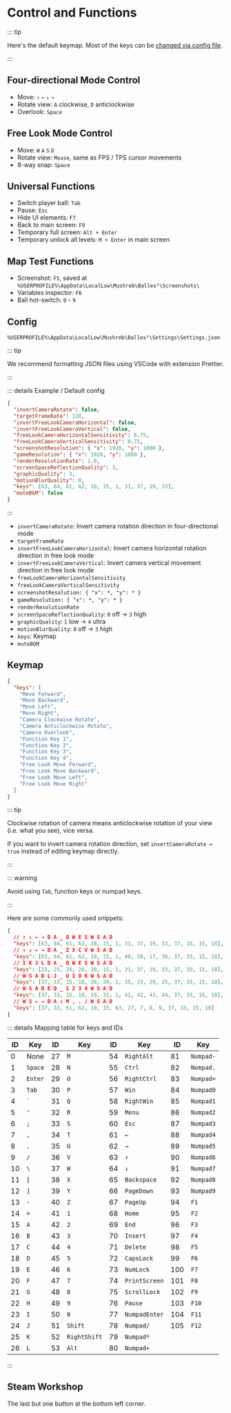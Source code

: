 # Control and Functions

::: tip

Here's the default keymap. Most of the keys can be [changed via config file](#keymap).

:::

## Four-directional Mode Control

- Move: `↑` `←` `↓` `→`
- Rotate view: `A` clockwise, `D` anticlockwise
- Overlook: `Space`

## Free Look Mode Control

- Move: `W` `A` `S` `D`
- Rotate view: `Mouse`, same as FPS / TPS cursor movements
- 8-way snap: `Space`

## Universal Functions

- Switch player ball: `Tab`
- Pause: `Esc`
- Hide UI elements: `F7`
- Back to main screen: `F9`
- Temporary full screen: `Alt + Enter`
- Temporary unlock all levels: `M + Enter` in main screen

## Map Test Functions

- Screenshot: `F5`, saved at `%USERPROFILE%\AppData\LocalLow\Mushreb\Ballex²\Screenshots\`
- Variables inspector: `F6`
- Ball hot-switch: `0` - `9`

## Config

`%USERPROFILE%\AppData\LocalLow\Mushreb\Ballex²\Settings\Settings.json`

::: tip

We recommend formatting JSON files using VSCode with extension Prettier.

:::

::: details Example / Default config

```json
{
  "invertCameraRotate": false,
  "targetFrameRate": 120,
  "invertFreeLookCameraHorizontal": false,
  "invertFreeLookCameraVertical": false,
  "freeLookCameraHorizontalSensitivity": 0.75,
  "freeLookCameraVerticalSensitivity": 0.75,
  "screenshotResolution": { "x": 1920, "y": 1080 },
  "gameResolution": { "x": 1920, "y": 1080 },
  "renderResolutionRate": 1.0,
  "screenSpaceReflectionQuality": 3,
  "graphicQuality": 3,
  "motionBlurQuality": 0,
  "keys": [63, 64, 61, 62, 18, 15, 1, 31, 37, 19, 33],
  "muteBGM": false
}
```

:::

- `invertCameraRotate`: Invert camera rotation direction in four-directional mode
- `targetFrameRate`
- `invertFreeLookCameraHorizontal`: Invert camera horizontal rotation direction in free look mode
- `invertFreeLookCameraVertical`: Invert camera vertical movement direction in free look mode
- `freeLookCameraHorizontalSensitivity`
- `freeLookCameraVerticalSensitivity`
- `screenshotResolution: { "x": *, "y": * }`
- `gameResolution: { "x": *, "y": * }`
- `renderResolutionRate`
- `screenSpaceReflectionQuality`: `0` off → `3` high
- `graphicQuality`: `1` low → `4` ultra
- `motionBlurQuality`: `0` off → `3` high
- `keys`: Keymap
- `muteBGM`

## Keymap

```json
{
  "keys": [
    "Move Forward",
    "Move Backward",
    "Move Left",
    "Move Right",
    "Camera Clockwise Rotate",
    "Camera Anticlockwise Rotate",
    "Camera Overlook",
    "Function Key 1",
    "Function Key 2",
    "Function Key 3",
    "Function Key 4",
    "Free Look Move Forward",
    "Free Look Move Backward",
    "Free Look Move Left",
    "Free Look Move Right"
  ]
}
```

::: tip

Clockwise rotation of camera means anticlockwise rotation of your view (i.e. what you see), vice versa.

If you want to invert camera rotation direction, set `invertCameraRotate = true` instead of editing keymap directly.

:::

::: warning

Avoid using `Tab`, function keys or numpad keys.

:::

Here are some commonly used snippets:

```json
{
  // ↑ ↓ ← → D A _ Q W E S W S A D
  "keys": [63, 64, 61, 62, 18, 15, 1, 31, 37, 19, 33, 37, 33, 15, 18],
  // ↑ ↓ ← → D A _ Z X C V W S A D
  "keys": [63, 64, 61, 62, 18, 15, 1, 40, 38, 17, 36, 37, 33, 15, 18],
  // I K J L D A _ Q W E S W S A D
  "keys": [23, 25, 24, 26, 18, 15, 1, 31, 37, 19, 33, 37, 33, 15, 18],
  // W S A D L J _ U I O K W S A D
  "keys": [37, 33, 15, 18, 26, 24, 1, 35, 23, 29, 25, 37, 33, 15, 18],
  // W S A D E Q _ 1 2 3 4 W S A D
  "keys": [37, 33, 15, 18, 19, 31, 1, 41, 42, 43, 44, 37, 33, 15, 18],
  // W S ← → D A ↑ M , . / W S A D
  "keys": [37, 33, 61, 62, 18, 15, 63, 27, 7, 8, 9, 37, 33, 15, 18]
}
```

::: details Mapping table for keys and IDs

| ID  | Key     | ID  | Key          | ID  | Key           | ID  | Key       |
| --- | ------- | --- | ------------ | --- | ------------- | --- | --------- |
| 0   | None    | 27  | `M`          | 54  | `RightAlt`    | 81  | `Numpad-` |
| 1   | `Space` | 28  | `N`          | 55  | `Ctrl`        | 82  | `Numpad.` |
| 2   | `Enter` | 29  | `O`          | 56  | `RightCtrl`   | 83  | `Numpad=` |
| 3   | `Tab`   | 30  | `P`          | 57  | `Win`         | 84  | `Numpad0` |
| 4   | `` ` `` | 31  | `Q`          | 58  | `RightWin`    | 85  | `Numpad1` |
| 5   | `'`     | 32  | `R`          | 59  | `Menu`        | 86  | `Numpad2` |
| 6   | `;`     | 33  | `S`          | 60  | `Esc`         | 87  | `Numpad3` |
| 7   | `,`     | 34  | `T`          | 61  | `←`           | 88  | `Numpad4` |
| 8   | `.`     | 35  | `U`          | 62  | `→`           | 89  | `Numpad5` |
| 9   | `/`     | 36  | `V`          | 63  | `↑`           | 90  | `Numpad6` |
| 10  | `\`     | 37  | `W`          | 64  | `↓`           | 91  | `Numpad7` |
| 11  | `[`     | 38  | `X`          | 65  | `Backspace`   | 92  | `Numpad8` |
| 12  | `]`     | 39  | `Y`          | 66  | `PageDown`    | 93  | `Numpad9` |
| 13  | `-`     | 40  | `Z`          | 67  | `PageUp`      | 94  | `F1`      |
| 14  | `=`     | 41  | `1`          | 68  | `Home`        | 95  | `F2`      |
| 15  | `A`     | 42  | `2`          | 69  | `End`         | 96  | `F3`      |
| 16  | `B`     | 43  | `3`          | 70  | `Insert`      | 97  | `F4`      |
| 17  | `C`     | 44  | `4`          | 71  | `Delete`      | 98  | `F5`      |
| 18  | `D`     | 45  | `5`          | 72  | `CapsLock`    | 99  | `F6`      |
| 19  | `E`     | 46  | `6`          | 73  | `NumLock`     | 100 | `F7`      |
| 20  | `F`     | 47  | `7`          | 74  | `PrintScreen` | 101 | `F8`      |
| 21  | `G`     | 48  | `8`          | 75  | `ScrollLock`  | 102 | `F9`      |
| 22  | `H`     | 49  | `9`          | 76  | `Pause`       | 103 | `F10`     |
| 23  | `I`     | 50  | `0`          | 77  | `NumpadEnter` | 104 | `F11`     |
| 24  | `J`     | 51  | `Shift`      | 78  | `Numpad/`     | 105 | `F12`     |
| 25  | `K`     | 52  | `RightShift` | 79  | `Numpad*`     |     |           |
| 26  | `L`     | 53  | `Alt`        | 80  | `Numpad+`     |     |           |

:::

## Steam Workshop

The last but one button at the bottom left corner.
